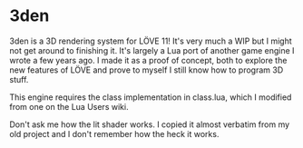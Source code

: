 # 3den

3den is a 3D rendering system for LÖVE 11! It's very much a WIP but I might not get around to finishing it. It's largely a Lua port of another game engine I wrote a few years ago. I made it as a proof of concept, both to explore the new features of LÖVE and prove to myself I still know how to program 3D stuff.

This engine requires the class implementation in class.lua, which I modified from one on the Lua Users wiki.

Don't ask me how the lit shader works. I copied it almost verbatim from my old project and I don't remember how the heck it works.
